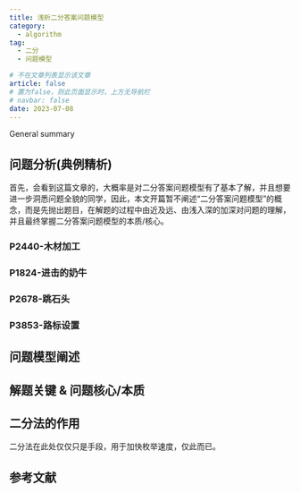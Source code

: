 ```yaml
---
title: 浅析二分答案问题模型
category:
  - algorithm
tag:
  - 二分
  - 问题模型

# 不在文章列表显示该文章
article: false
# 置为false，则此页面显示时，上方无导航栏
# navbar: false
date: 2023-07-08
---
```

General summary
<!-- more -->

## 问题分析(典例精析)
首先，会看到这篇文章的，大概率是对二分答案问题模型有了基本了解，并且想要进一步洞悉问题全貌的同学，因此，本文开篇暂不阐述“二分答案问题模型”的概念，而是先抛出题目，在解题的过程中由近及远、由浅入深的加深对问题的理解，并且最终掌握二分答案问题模型的本质/核心。

### P2440-木材加工

### P1824-进击的奶牛

### P2678-跳石头

### P3853-路标设置


## 问题模型阐述


## 解题关键 & 问题核心/本质


## 二分法的作用
二分法在此处仅仅只是手段，用于加快枚举速度，仅此而已。


## 参考文献


